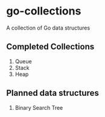 # go-collections

A collection of Go data structures

## Completed Collections
1. Queue
2. Stack
3. Heap

## Planned data structures
1. Binary Search Tree
